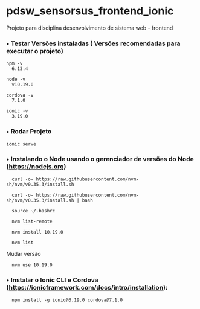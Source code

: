 # pdsw_sensorsus_frontend_ionic
Projeto para disciplina desenvolvimento de sistema web - frontend

### • Testar Versões instaladas ( Versões recomendadas para executar o projeto)
```
npm -v
  6.13.4

node -v
  v10.19.0

cordova -v
  7.1.0

ionic -v
  3.19.0
```

### • Rodar Projeto
```
ionic serve
```

### • Instalando o Node usando o gerenciador de versões do Node (https://nodejs.org)
```
  curl -o- https://raw.githubusercontent.com/nvm-sh/nvm/v0.35.3/install.sh
``` 
``` 
  curl -o- https://raw.githubusercontent.com/nvm-sh/nvm/v0.35.3/install.sh | bash
```
``` 
  source ~/.bashrc
``` 
``` 
  nvm list-remote
``` 
``` 
  nvm install 10.19.0
```
```
  nvm list
```
Mudar versão
```
  nvm use 10.19.0
```

### • Instalar o Ionic CLI e Cordova (https://ionicframework.com/docs/intro/installation):
```
  npm install -g ionic@3.19.0 cordova@7.1.0
```
